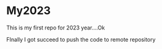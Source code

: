 # My2023
This is my first repo for 2023 year....Ok

FInally I got succeed to push the code to remote repository
